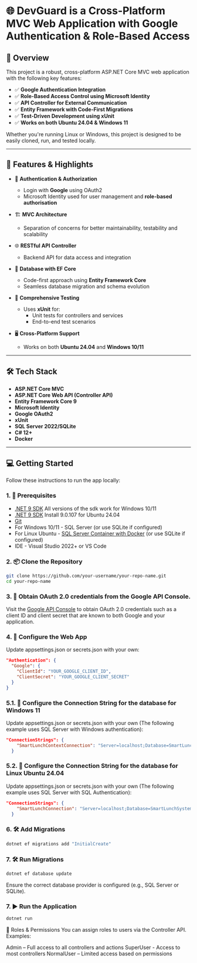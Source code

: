 # 🌐 DevGuard is a Cross-Platform MVC Web Application with Google Authentication & Role-Based Access

## 🚀 Overview

This project is a robust, cross-platform ASP.NET Core MVC web application with the following key features:

- ✅ **Google Authentication Integration**  
- ✅ **Role-Based Access Control using Microsoft Identity**  
- ✅ **API Controller for External Communication**  
- ✅ **Entity Framework with Code-First Migrations**  
- ✅ **Test-Driven Development using xUnit**  
- ✅ **Works on both Ubuntu 24.04 & Windows 11**  

Whether you're running Linux or Windows, this project is designed to be easily cloned, run, and tested locally.

---

## 📸 Features & Highlights

- 🔐 **Authentication & Authorization**
  - Login with **Google** using OAuth2
  - Microsoft Identity used for user management and **role-based authorisation**
  
- 🏗️ **MVC Architecture**
  - Separation of concerns for better maintainability, testability and scalability

- 🌐 **RESTful API Controller**
  - Backend API for data access and integration

- 💾 **Database with EF Core**
  - Code-first approach using **Entity Framework Core**
  - Seamless database migration and schema evolution

- 🧪 **Comprehensive Testing**
  - Uses **xUnit** for:
    - Unit tests for controllers and services
    - End-to-end test scenarios

- 🖥️ **Cross-Platform Support**
  - Works on both **Ubuntu 24.04** and **Windows 10/11**

---

## 🛠️ Tech Stack

- **ASP.NET Core MVC**
- **ASP.NET Core Web API (Controller API)**
- **Entity Framework Core 9**
- **Microsoft Identity**
- **Google OAuth2**
- **xUnit**
- **SQL Server 2022/SQLite**
- **C# 12+**
- **Docker**

---

## 💻 Getting Started

Follow these instructions to run the app locally:

### 1. 🧱 Prerequisites

- [.NET 9 SDK](https://dotnet.microsoft.com/download) All versions of the sdk work for Windows 10/11
- [.NET 9 SDK](https://dotnet.microsoft.com/download) Install 9.0.107 for Ubuntu 24.04
- [Git](https://git-scm.com/)
- For Windows 10/11 - SQL Server (or use SQLite if configured)
- For Linux Ubuntu - [SQL Server Container with Docker](https://learn.microsoft.com/en-us/sql/linux/quickstart-install-connect-docker?view=sql-server-linux-ver17&preserve-view=true&tabs=cli&pivots=cs1-bash#pullandrun2025) (or use SQLite if configured)
- IDE - Visual Studio 2022+ or VS Code

### 2. 📦 Clone the Repository

```bash
git clone https://github.com/your-username/your-repo-name.git
cd your-repo-name
```

### 3. 🔐 Obtain OAuth 2.0 credentials from the Google API Console.
Visit the [Google API Console](https://console.developers.google.com/) to obtain OAuth 2.0 credentials such as a client ID and client secret that are known to both Google and your application.


### 4. 🔧 Configure the Web App

Update appsettings.json or secrets.json with your own:

```json
"Authentication": {
  "Google": {
    "ClientId": "YOUR_GOOGLE_CLIENT_ID",
    "ClientSecret": "YOUR_GOOGLE_CLIENT_SECRET"
  }
}
```

### 5.1. 🔧 Configure the Connection String for the database for Windows 11

Update appsettings.json or secrets.json with your own (The following example uses SQL Server with Windows authentication):

```json
"ConnectionStrings": {
    "SmartLunchContextConnection": "Server=localhost;Database=SmartLunchSystem;Trusted_Connection=True;MultipleActiveResultSets=true;Integrated Security=true"
  }
```
### 5.2. 🔧 Configure the Connection String for the database for Linux Ubuntu 24.04
Update appsettings.json or secrets.json with your own (The following example uses SQL Server with SQL Authentication):

```json
"ConnectionStrings": {
    "SmartLunchConnection": "Server=localhost;Database=SmartLunchSystem;User Id=sa;Password=YourStrong!Passw0rd;Integrated Security=false;TrustServerCertificate=True;"
  }
```

### 6. 🛠 Add Migrations
```bash
dotnet ef migrations add "InitialCreate"
```


### 7. 🛠 Run Migrations

```bash
dotnet ef database update
```
Ensure the correct database provider is configured (e.g., SQL Server or SQLite).

### 7. ▶️ Run the Application

```bash
dotnet run
```

🔐 Roles & Permissions
You can assign roles to users via the Controller API. Examples:

Admin – Full access to all controllers and actions
SuperUser - Access to most controllers
NormalUser – Limited access based on permissions
